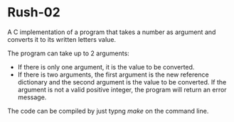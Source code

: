 # Rush-02
A C implementation of a program that takes a number as argument and converts it to its written letters value.

The program can take up to 2 arguments:
- If there is only one argument, it is the value to be converted.
- If there is two arguments, the first argument is the new reference dictionary and the second argument is the value to be converted. 
If the argument is not a valid positive integer, the program will return an error message.

The code can be compiled by just typng *make* on the command line. 
